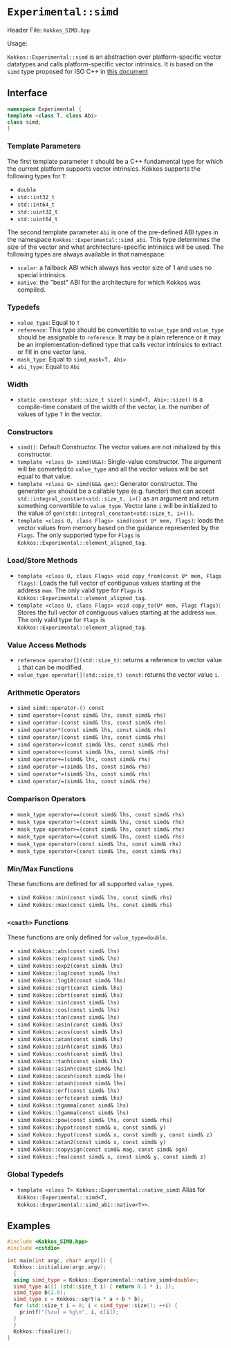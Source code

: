 # `Experimental::simd`

Header File: `Kokkos_SIMD.hpp`

Usage: 

`Kokkos::Experimental::simd` is an abstraction over platform-specific vector datatypes and calls platform-specific vector intrinsics.
It is based on the `simd` type proposed for ISO C++ in [this document](https://www.open-std.org/jtc1/sc22/wg21/docs/papers/2019/n4808.pdf)

## Interface

```c++
namespace Experimental {
template <class T, class Abi>
class simd;
}
```

### Template Parameters

The first template parameter `T` should be a C++ fundamental type for which the current platform supports vector intrinsics. Kokkos supports the following types for `T`:
 - `double`
 - `std::int32_t`
 - `std::int64_t`
 - `std::uint32_t`
 - `std::uint64_t`

The second template parameter `Abi` is one of the pre-defined ABI types in the namespace `Kokkos::Experimental::simd_abi`. This type determines the size of the vector and what architecture-specific intrinsics will be used. The following types are always available in that namespace:
 - `scalar`: a fallback ABI which always has vector size of 1 and uses no special intrinsics.
 - `native`: the "best" ABI for the architecture for which Kokkos was compiled.

### Typedefs

 *  `value_type`: Equal to `T`
 *  `reference`: This type should be convertible to `value_type` and `value_type` should be assignable to `reference`. It may be a plain reference or it may be an implementation-defined type that calls vector intrinsics to extract or fill in one vector lane.
 *  `mask_type`: Equal to `simd_mask<T, Abi>`
 *  `abi_type`: Equal to `Abi`

### Width

 * `static constexpr std::size_t size()`: `simd<T, Abi>::size()` is a compile-time constant of the width of the vector, i.e. the number of values of type `T` in the vector.

### Constructors

  * `simd()`: Default Constructor. The vector values are not initialized by this constructor.
  * `template <class U> simd(U&&)`: Single-value constructor. The argument will be converted to `value_type` and all the vector values will be set equal to that value.
  * `template <class G> simd(G&& gen)`: Generator constructor. The generator `gen` should be a callable type (e.g. functor) that can accept `std::integral_constant<std::size_t, i>()` as an argument and return something convertible to `value_type`. Vector lane `i` will be initialized to the value of `gen(std::integral_constant<std::size_t, i>())`.
  * `template <class U, class Flags> simd(const U* mem, Flags)`: loads the vector values from memory based on the guidance represented by the `Flags`. The only supported type for `Flags` is `Kokkos::Experimental::element_aligned_tag`.

### Load/Store Methods

  * `template <class U, class Flags> void copy_from(const U* mem, Flags flags)`: Loads the full vector of contiguous values starting at the address `mem`. The only valid type for `Flags` is `Kokkos::Experimental::element_aligned_tag`.
  * `template <class U, class Flags> void copy_to(U* mem, Flags flags)`: Stores the full vector of contiguous values starting at the address `mem`. The only valid type for `Flags` is `Kokkos::Experimental::element_aligned_tag`.

### Value Access Methods
  * `reference operator[](std::size_t)`: returns a reference to vector value `i` that can be modified.
  * `value_type operator[](std::size_t) const`: returns the vector value `i`.

### Arithmetic Operators
  * `simd simd::operator-() const`
  * `simd operator+(const simd& lhs, const simd& rhs)`
  * `simd operator-(const simd& lhs, const simd& rhs)`
  * `simd operator*(const simd& lhs, const simd& rhs)`
  * `simd operator/(const simd& lhs, const simd& rhs)`
  * `simd operator>>(const simd& lhs, const simd& rhs)`
  * `simd operator<<(const simd& lhs, const simd& rhs)`
  * `simd operator+=(simd& lhs, const simd& rhs)`
  * `simd operator-=(simd& lhs, const simd& rhs)`
  * `simd operator*=(simd& lhs, const simd& rhs)`
  * `simd operator/=(simd& lhs, const simd& rhs)`

### Comparison Operators
  * `mask_type operator==(const simd& lhs, const simd& rhs)`
  * `mask_type operator!=(const simd& lhs, const simd& rhs)`
  * `mask_type operator>=(const simd& lhs, const simd& rhs)`
  * `mask_type operator<=(const simd& lhs, const simd& rhs)`
  * `mask_type operator>(const simd& lhs, const simd& rhs)`
  * `mask_type operator<(const simd& lhs, const simd& rhs)`

### Min/Max Functions
These functions are defined for all supported `value_type`s.
  * `simd Kokkos::min(const simd& lhs, const simd& rhs)`
  * `simd Kokkos::max(const simd& lhs, const simd& rhs)`

### `<cmath>` Functions
These functions are only defined for `value_type=double`.
  * `simd Kokkos::abs(const simd& lhs)`
  * `simd Kokkos::exp(const simd& lhs)`
  * `simd Kokkos::exp2(const simd& lhs)`
  * `simd Kokkos::log(const simd& lhs)`
  * `simd Kokkos::log10(const simd& lhs)`
  * `simd Kokkos::sqrt(const simd& lhs)`
  * `simd Kokkos::cbrt(const simd& lhs)`
  * `simd Kokkos::sin(const simd& lhs)`
  * `simd Kokkos::cos(const simd& lhs)`
  * `simd Kokkos::tan(const simd& lhs)`
  * `simd Kokkos::asin(const simd& lhs)`
  * `simd Kokkos::acos(const simd& lhs)`
  * `simd Kokkos::atan(const simd& lhs)`
  * `simd Kokkos::sinh(const simd& lhs)`
  * `simd Kokkos::cosh(const simd& lhs)`
  * `simd Kokkos::tanh(const simd& lhs)`
  * `simd Kokkos::asinh(const simd& lhs)`
  * `simd Kokkos::acosh(const simd& lhs)`
  * `simd Kokkos::atanh(const simd& lhs)`
  * `simd Kokkos::erf(const simd& lhs)`
  * `simd Kokkos::erfc(const simd& lhs)`
  * `simd Kokkos::tgamma(const simd& lhs)`
  * `simd Kokkos::lgamma(const simd& lhs)`
  * `simd Kokkos::pow(const simd& lhs, const simd& rhs)`
  * `simd Kokkos::hypot(const simd& x, const simd& y)`
  * `simd Kokkos::hypot(const simd& x, const simd& y, const simd& z)`
  * `simd Kokkos::atan2(const simd& x, const simd& y)`
  * `simd Kokkos::copysign(const simd& mag, const simd& sgn)`
  * `simd Kokkos::fma(const simd& x, const simd& y, const simd& z)`

### Global Typedefs
  * `template <class T> Kokkos::Experimental::native_simd`: Alias for `Kokkos::Experimental::simd<T, Kokkos::Experimental::simd_abi::native<T>>`.

## Examples

```c++
#include <Kokkos_SIMD.hpp>
#include <cstdio>

int main(int argc, char* argv[]) {
  Kokkos::initialize(argc,argv);
  {
  using simd_type = Kokkos::Experimental::native_simd<double>;
  simd_type a([] (std::size_t i) { return 0.1 * i; });
  simd_type b(2.0);
  simd_type c = Kokkos::sqrt(a * a + b * b);
  for (std::size_t i = 0; i < simd_type::size(); ++i) {
    printf("[%zu] = %g\n", i, c[i]);
  }
  }
  Kokkos::finalize();
}
```
